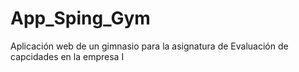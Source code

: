 # App_Sping_Gym
Aplicación web de un gimnasio para la asignatura de Evaluación de capcidades en la empresa I
